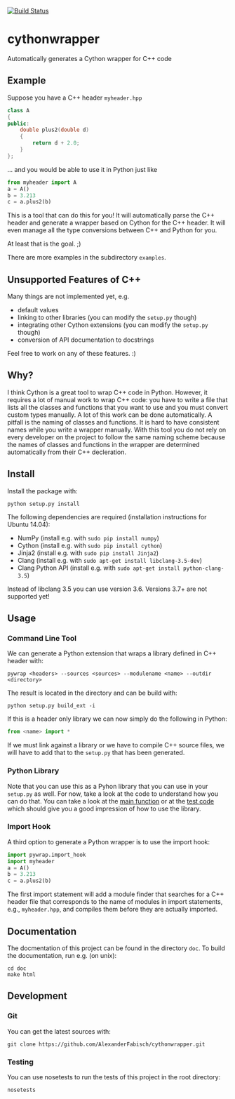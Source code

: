 [![Build Status](https://travis-ci.org/AlexanderFabisch/cythonwrapper.png?branch=master)](https://travis-ci.org/AlexanderFabisch/cythonwrapper)

# cythonwrapper

Automatically generates a Cython wrapper for C++ code

## Example

Suppose you have a C++ header `myheader.hpp`

```cpp
class A
{
public:
    double plus2(double d)
    {
        return d + 2.0;
    }
};
```

... and you would be able to use it in Python just like

```python
from myheader import A
a = A()
b = 3.213
c = a.plus2(b)
```

This is a tool that can do this for you! It will automatically parse the
C++ header and generate a wrapper based on Cython for the C++ header. It
will even manage all the type conversions between C++ and Python for you.

At least that is the goal. ;)

There are more examples in the subdirectory `examples`.

## Unsupported Features of C++

Many things are not implemented yet, e.g.

* default values
* linking to other libraries (you can modify the `setup.py` though)
* integrating other Cython extensions (you can modify the `setup.py` though)
* conversion of API documentation to docstrings

Feel free to work on any of these features. :)

## Why?

I think Cython is a great tool to wrap C++ code in Python. However, it requires a lot of manual work to wrap C++ code: you have to write a file that lists all the classes and functions that you want to use and you must convert custom types manually. A lot of this work can be done automatically. A pitfall is the naming of classes and functions. It is hard to have consistent names while you write a wrapper manually. With this tool you do not rely on every developer on the project to follow the same naming scheme because the names of classes and functions in the wrapper are determined automatically from their C++ decleration.

## Install

Install the package with:

    python setup.py install

The following dependencies are required (installation instructions for Ubuntu 14.04):
* NumPy (install e.g. with `sudo pip install numpy`)
* Cython (install e.g. with `sudo pip install cython`)
* Jinja2 (install e.g. with `sudo pip install Jinja2`)
* Clang (install e.g. with `sudo apt-get install libclang-3.5-dev`)
* Clang Python API (install e.g. with `sudo apt-get install python-clang-3.5`)

Instead of libclang 3.5 you can use version 3.6. Versions 3.7+ are not
supported yet!

## Usage

### Command Line Tool

We can generate a Python extension that wraps a library defined in C++ header
with:

    pywrap <headers> --sources <sources> --modulename <name> --outdir <directory>

The result is located in the directory <target> and can be build with:

    python setup.py build_ext -i

If this is a header only library we can now simply do the following in
Python:

```python
from <name> import *
```

If we must link against a library or we have to compile C++ source files, we
will have to add that to the `setup.py` that has been generated.

### Python Library

Note that you can use this as a Pyhon library that you can use in your
`setup.py` as well. For now, take a look at the code to understand how
you can do that. You can take a look at the
[main function](https://github.com/AlexanderFabisch/cythonwrapper/blob/master/bin/pywrap#L29)
or at the
[test code](https://github.com/AlexanderFabisch/cythonwrapper/blob/master/pywrap/testing.py)
which should give you a good impression of how to use the library.

### Import Hook

A third option to generate a Python wrapper is to use the import hook:

```python
import pywrap.import_hook
import myheader
a = A()
b = 3.213
c = a.plus2(b)
```

The first import statement will add a module finder that searches for a
C++ header file that corresponds to the name of modules in import statements,
e.g., `myheader.hpp`, and compiles them before they are actually imported.

## Documentation

The docmentation of this project can be found in the directory `doc`. To
build the documentation, run e.g. (on unix):

    cd doc
    make html

## Development

### Git

You can get the latest sources with:

    git clone https://github.com/AlexanderFabisch/cythonwrapper.git

### Testing

You can use nosetests to run the tests of this project in the root directory:

    nosetests
